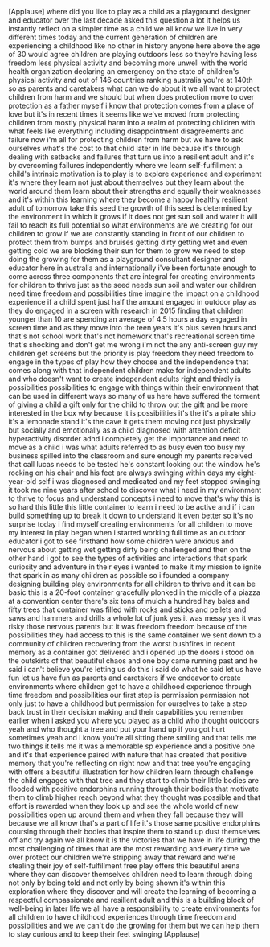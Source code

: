 [Applause] where did you like to play as a child as a playground designer and educator over the last decade asked this question a lot it helps us instantly reflect on a simpler time as a child we all know we live in very different times today and the current generation of children are experiencing a childhood like no other in history anyone here above the age of 30 would agree children are playing outdoors less so they're having less freedom less physical activity and becoming more unwell with the world health organization declaring an emergency on the state of children's physical activity and out of 146 countries ranking australia you're at 140th so as parents and caretakers what can we do about it we all want to protect children from harm and we should but when does protection move to over protection as a father myself i know that protection comes from a place of love but it's in recent times it seems like we've moved from protecting children from mostly physical harm into a realm of protecting children with what feels like everything including disappointment disagreements and failure now i'm all for protecting children from harm but we have to ask ourselves what's the cost to that child later in life because it's through dealing with setbacks and failures that turn us into a resilient adult and it's by overcoming failures independently where we learn self-fulfillment a child's intrinsic motivation is to play is to explore experience and experiment it's where they learn not just about themselves but they learn about the world around them learn about their strengths and equally their weaknesses and it's within this learning where they become a happy healthy resilient adult of tomorrow take this seed the growth of this seed is determined by the environment in which it grows if it does not get sun soil and water it will fail to reach its full potential so what environments are we creating for our children to grow if we are constantly standing in front of our children to protect them from bumps and bruises getting dirty getting wet and even getting cold we are blocking their sun for them to grow we need to stop doing the growing for them as a playground consultant designer and educator here in australia and internationally i've been fortunate enough to come across three components that are integral for creating environments for children to thrive just as the seed needs sun soil and water our children need time freedom and possibilities time imagine the impact on a childhood experience if a child spent just half the amount engaged in outdoor play as they do engaged in a screen with research in 2015 finding that children younger than 10 are spending an average of 4.5 hours a day engaged in screen time and as they move into the teen years it's plus seven hours and that's not school work that's not homework that's recreational screen time that's shocking and don't get me wrong i'm not the any anti-screen guy my children get screens but the priority is play freedom they need freedom to engage in the types of play how they choose and the independence that comes along with that independent children make for independent adults and who doesn't want to create independent adults right and thirdly is possibilities possibilities to engage with things within their environment that can be used in different ways so many of us here have suffered the torment of giving a child a gift only for the child to throw out the gift and be more interested in the box why because it is possibilities it's the it's a pirate ship it's a lemonade stand it's the cave it gets them moving not just physically but socially and emotionally as a child diagnosed with attention deficit hyperactivity disorder adhd i completely get the importance and need to move as a child i was what adults referred to as busy even too busy my business spilled into the classroom and sure enough my parents received that call lucas needs to be tested he's constant looking out the window he's rocking on his chair and his feet are always swinging within days my eight-year-old self i was diagnosed and medicated and my feet stopped swinging it took me nine years after school to discover what i need in my environment to thrive to focus and understand concepts i need to move that's why this is so hard this little this little container to learn i need to be active and if i can build something up to break it down to understand it even better so it's no surprise today i find myself creating environments for all children to move my interest in play began when i started working full time as an outdoor educator i got to see firsthand how some children were anxious and nervous about getting wet getting dirty being challenged and then on the other hand i got to see the types of activities and interactions that spark curiosity and adventure in their eyes i wanted to make it my mission to ignite that spark in as many children as possible so i founded a company designing building play environments for all children to thrive and it can be basic this is a 20-foot container gracefully plonked in the middle of a piazza at a convention center there's six tons of mulch a hundred hay bales and fifty trees that container was filled with rocks and sticks and pellets and saws and hammers and drills a whole lot of junk yes it was messy yes it was risky those nervous parents but it was freedom freedom because of the possibilities they had access to this is the same container we sent down to a community of children recovering from the worst bushfires in recent memory as a container got delivered and i opened up the doors i stood on the outskirts of that beautiful chaos and one boy came running past and he said i can't believe you're letting us do this i said do what he said let us have fun let us have fun as parents and caretakers if we endeavor to create environments where children get to have a childhood experience through time freedom and possibilities our first step is permission permission not only just to have a childhood but permission for ourselves to take a step back trust in their decision making and their capabilities you remember earlier when i asked you where you played as a child who thought outdoors yeah and who thought a tree and put your hand up if you got hurt sometimes yeah and i know you're all sitting there smiling and that tells me two things it tells me it was a memorable sp experience and a positive one and it's that experience paired with nature that has created that positive memory that you're reflecting on right now and that tree you're engaging with offers a beautiful illustration for how children learn through challenge the child engages with that tree and they start to climb their little bodies are flooded with positive endorphins running through their bodies that motivate them to climb higher reach beyond what they thought was possible and that effort is rewarded when they look up and see the whole world of new possibilities open up around them and when they fall because they will because we all know that's a part of life it's those same positive endorphins coursing through their bodies that inspire them to stand up dust themselves off and try again we all know it is the victories that we have in life during the most challenging of times that are the most rewarding and every time we over protect our children we're stripping away that reward and we're stealing their joy of self-fulfillment free play offers this beautiful arena where they can discover themselves children need to learn through doing not only by being told and not only by being shown it's within this exploration where they discover and will create the learning of becoming a respectful compassionate and resilient adult and this is a building block of well-being in later life we all have a responsibility to create environments for all children to have childhood experiences through time freedom and possibilities and we we can't do the growing for them but we can help them to stay curious and to keep their feet swinging [Applause]